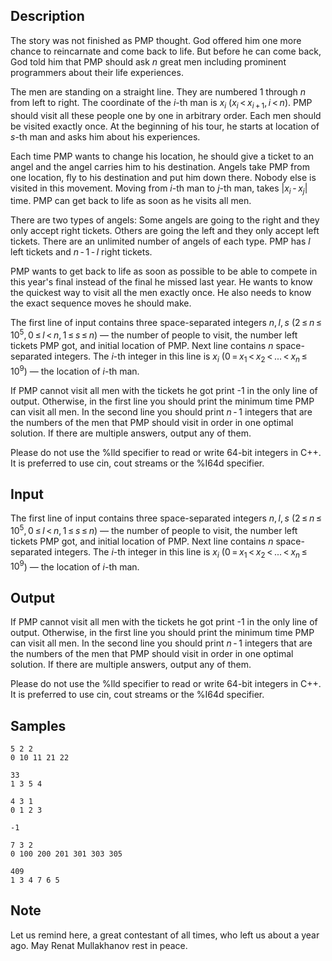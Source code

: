 ## Description

<div><p>The story was not finished as PMP thought. God offered him one more chance to reincarnate and come back to life. But before he can come back, God told him that PMP should ask <span class="tex-span"><i>n</i></span> great men including prominent programmers about their life experiences.</p><p>The men are standing on a straight line. They are numbered <span class="tex-span">1</span> through <span class="tex-span"><i>n</i></span> from left to right. The coordinate of the <span class="tex-span"><i>i</i></span>-th man is <span class="tex-span"><i>x</i><sub class="lower-index"><i>i</i></sub></span> <span class="tex-span">(<i>x</i><sub class="lower-index"><i>i</i></sub> &lt; <i>x</i><sub class="lower-index"><i>i</i> + 1</sub>, <i>i</i> &lt; <i>n</i>)</span>. PMP should visit all these people one by one in arbitrary order. Each men should be visited <span class="tex-font-style-bf">exactly once</span>. At the beginning of his tour, he starts at location of <span class="tex-span"><i>s</i></span>-th man and asks him about his experiences.</p><p>Each time PMP wants to change his location, he should give a ticket to an angel and the angel carries him to his destination. Angels take PMP from one location, fly to his destination and put him down there. Nobody else is visited in this movement. Moving from <span class="tex-span"><i>i</i></span>-th man to <span class="tex-span"><i>j</i></span>-th man, takes <span class="tex-span">|<i>x</i><sub class="lower-index"><i>i</i></sub> - <i>x</i><sub class="lower-index"><i>j</i></sub>|</span> time. PMP can get back to life as soon as he visits all men.</p><p>There are two types of angels: Some angels are going to the right and they only accept right tickets. Others are going the left and they only accept left tickets. There are an unlimited number of angels of each type. PMP has <span class="tex-span"><i>l</i></span> left tickets and <span class="tex-span"><i>n</i> - 1 - <i>l</i></span> right tickets.</p><p>PMP wants to get back to life as soon as possible to be able to compete in this year's final instead of the final he missed last year. He wants to know the quickest way to visit all the men exactly once. He also needs to know the exact sequence moves he should make.</p></div><div class="input-specification"><p>The first line of input contains three space-separated integers <span class="tex-span"><i>n</i>, <i>l</i>, <i>s</i></span> (<span class="tex-span">2 ≤ <i>n</i> ≤ 10<sup class="upper-index">5</sup>, 0 ≤ <i>l</i> &lt; <i>n</i>, 1 ≤ <i>s</i> ≤ <i>n</i></span>) — the number of people to visit, the number left tickets PMP got, and initial location of PMP. Next line contains <span class="tex-span"><i>n</i></span> space-separated integers. The <span class="tex-span"><i>i</i></span>-th integer in this line is <span class="tex-span"><i>x</i><sub class="lower-index"><i>i</i></sub></span> (<span class="tex-span">0 = <i>x</i><sub class="lower-index">1</sub> &lt; <i>x</i><sub class="lower-index">2</sub> &lt; ... &lt; <i>x</i><sub class="lower-index"><i>n</i></sub> ≤ 10<sup class="upper-index">9</sup></span>) — the location of <span class="tex-span"><i>i</i></span>-th man.</p></div><div class="output-specification"><p>If PMP cannot visit all men with the tickets he got print -1 in the only line of output. Otherwise, in the first line you should print the minimum time PMP can visit all men. In the second line you should print <span class="tex-span"><i>n</i> - 1</span> integers that are the numbers of the men that PMP should visit in order in one optimal solution. If there are multiple answers, output any of them.</p><p>Please do not use the <span class="tex-font-style-tt">%lld</span> specifier to read or write 64-bit integers in С++. It is preferred to use <span class="tex-font-style-tt">cin</span>, <span class="tex-font-style-tt">cout</span> streams or the <span class="tex-font-style-tt">%I64d</span> specifier.</p></div>


## Input

<p>The first line of input contains three space-separated integers <span class="tex-span"><i>n</i>, <i>l</i>, <i>s</i></span> (<span class="tex-span">2 ≤ <i>n</i> ≤ 10<sup class="upper-index">5</sup>, 0 ≤ <i>l</i> &lt; <i>n</i>, 1 ≤ <i>s</i> ≤ <i>n</i></span>) — the number of people to visit, the number left tickets PMP got, and initial location of PMP. Next line contains <span class="tex-span"><i>n</i></span> space-separated integers. The <span class="tex-span"><i>i</i></span>-th integer in this line is <span class="tex-span"><i>x</i><sub class="lower-index"><i>i</i></sub></span> (<span class="tex-span">0 = <i>x</i><sub class="lower-index">1</sub> &lt; <i>x</i><sub class="lower-index">2</sub> &lt; ... &lt; <i>x</i><sub class="lower-index"><i>n</i></sub> ≤ 10<sup class="upper-index">9</sup></span>) — the location of <span class="tex-span"><i>i</i></span>-th man.</p>


## Output

<p>If PMP cannot visit all men with the tickets he got print -1 in the only line of output. Otherwise, in the first line you should print the minimum time PMP can visit all men. In the second line you should print <span class="tex-span"><i>n</i> - 1</span> integers that are the numbers of the men that PMP should visit in order in one optimal solution. If there are multiple answers, output any of them.</p><p>Please do not use the <span class="tex-font-style-tt">%lld</span> specifier to read or write 64-bit integers in С++. It is preferred to use <span class="tex-font-style-tt">cin</span>, <span class="tex-font-style-tt">cout</span> streams or the <span class="tex-font-style-tt">%I64d</span> specifier.</p>


## Samples

```input1
5 2 2
0 10 11 21 22

```

```output1
33
1 3 5 4

```






```input2
4 3 1
0 1 2 3

```

```output2
-1

```






```input3
7 3 2
0 100 200 201 301 303 305

```

```output3
409
1 3 4 7 6 5

```




## Note

<p>Let us remind here, a great contestant of all times, who left us about a year ago. May Renat Mullakhanov rest in peace.</p>


